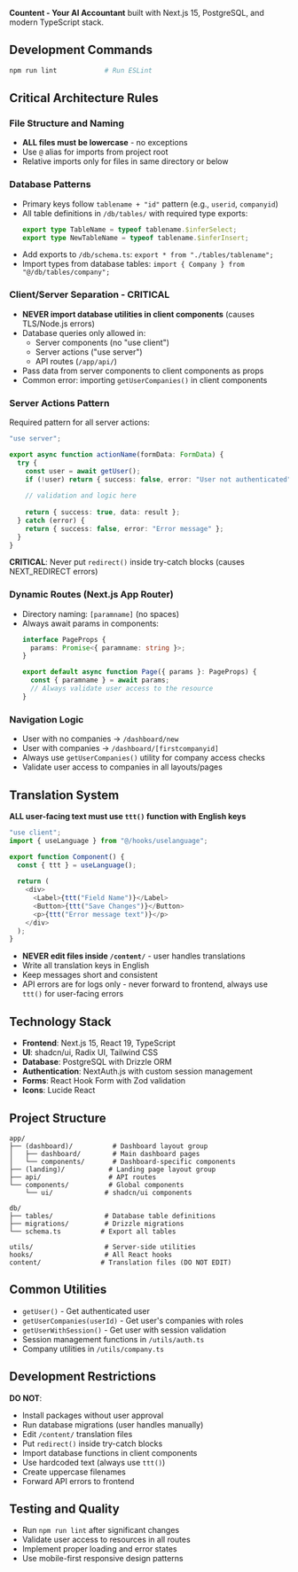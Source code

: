 **Countent - Your AI Accountant** built with Next.js 15, PostgreSQL, and modern TypeScript stack.

## Development Commands

```bash
npm run lint            # Run ESLint
```

## Critical Architecture Rules

### File Structure and Naming
- **ALL files must be lowercase** - no exceptions
- Use `@` alias for imports from project root
- Relative imports only for files in same directory or below

### Database Patterns
- Primary keys follow `tablename + "id"` pattern (e.g., `userid`, `companyid`)
- All table definitions in `/db/tables/` with required type exports:
  ```typescript
  export type TableName = typeof tablename.$inferSelect;
  export type NewTableName = typeof tablename.$inferInsert;
  ```
- Add exports to `/db/schema.ts`: `export * from "./tables/tablename";`
- Import types from database tables: `import { Company } from "@/db/tables/company";`

### Client/Server Separation - CRITICAL
- **NEVER import database utilities in client components** (causes TLS/Node.js errors)
- Database queries only allowed in:
  - Server components (no "use client")
  - Server actions ("use server") 
  - API routes (`/app/api/`)
- Pass data from server components to client components as props
- Common error: importing `getUserCompanies()` in client components

### Server Actions Pattern
Required pattern for all server actions:
```typescript
"use server";

export async function actionName(formData: FormData) {
  try {
    const user = await getUser();
    if (!user) return { success: false, error: "User not authenticated" };
    
    // validation and logic here
    
    return { success: true, data: result };
  } catch (error) {
    return { success: false, error: "Error message" };
  }
}
```

**CRITICAL**: Never put `redirect()` inside try-catch blocks (causes NEXT_REDIRECT errors)

### Dynamic Routes (Next.js App Router)
- Directory naming: `[paramname]` (no spaces)
- Always await params in components:
  ```typescript
  interface PageProps {
    params: Promise<{ paramname: string }>;
  }
  
  export default async function Page({ params }: PageProps) {
    const { paramname } = await params;
    // Always validate user access to the resource
  }
  ```

### Navigation Logic
- User with no companies → `/dashboard/new`
- User with companies → `/dashboard/[firstcompanyid]`
- Always use `getUserCompanies()` utility for company access checks
- Validate user access to companies in all layouts/pages

## Translation System

**ALL user-facing text must use `ttt()` function with English keys**

```typescript
"use client";
import { useLanguage } from "@/hooks/uselanguage";

export function Component() {
  const { ttt } = useLanguage();
  
  return (
    <div>
      <Label>{ttt("Field Name")}</Label>
      <Button>{ttt("Save Changes")}</Button>
      <p>{ttt("Error message text")}</p>
    </div>
  );
}
```

- **NEVER edit files inside `/content/`** - user handles translations
- Write all translation keys in English
- Keep messages short and consistent
- API errors are for logs only - never forward to frontend, always use `ttt()` for user-facing errors

## Technology Stack

- **Frontend**: Next.js 15, React 19, TypeScript
- **UI**: shadcn/ui, Radix UI, Tailwind CSS
- **Database**: PostgreSQL with Drizzle ORM
- **Authentication**: NextAuth.js with custom session management
- **Forms**: React Hook Form with Zod validation
- **Icons**: Lucide React

## Project Structure

```
app/
├── (dashboard)/          # Dashboard layout group
│   ├── dashboard/        # Main dashboard pages
│   └── components/       # Dashboard-specific components
├── (landing)/           # Landing page layout group
├── api/                 # API routes
└── components/          # Global components
    └── ui/             # shadcn/ui components

db/
├── tables/             # Database table definitions
├── migrations/         # Drizzle migrations
└── schema.ts          # Export all tables

utils/                  # Server-side utilities
hooks/                  # All React hooks
content/               # Translation files (DO NOT EDIT)
```

## Common Utilities

- `getUser()` - Get authenticated user
- `getUserCompanies(userId)` - Get user's companies with roles
- `getUserWithSession()` - Get user with session validation
- Session management functions in `/utils/auth.ts`
- Company utilities in `/utils/company.ts`

## Development Restrictions

**DO NOT**:
- Install packages without user approval
- Run database migrations (user handles manually)
- Edit `/content/` translation files
- Put `redirect()` inside try-catch blocks
- Import database functions in client components
- Use hardcoded text (always use `ttt()`)
- Create uppercase filenames
- Forward API errors to frontend

## Testing and Quality

- Run `npm run lint` after significant changes
- Validate user access to resources in all routes
- Implement proper loading and error states
- Use mobile-first responsive design patterns
